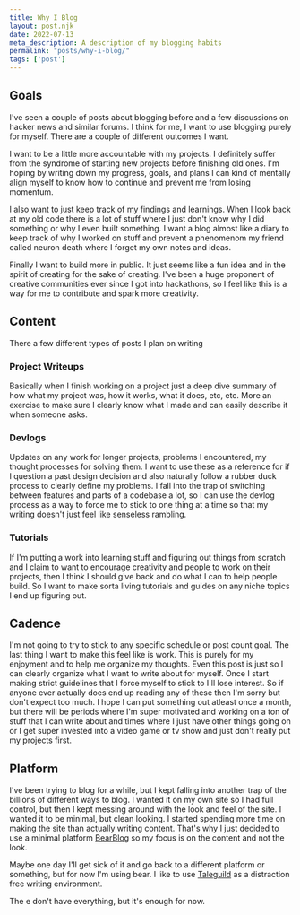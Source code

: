 ```yaml
--- 
title: Why I Blog 
layout: post.njk 
date: 2022-07-13
meta_description: A description of my blogging habits 
permalink: "posts/why-i-blog/"
tags: ['post'] 
---
```


## Goals

<!-- Excerpt Start --> 
I've seen a couple of posts about blogging before and a
few discussions on hacker news and similar forums. I think for me, I want to use
blogging purely for myself. There are a couple of different outcomes I want. 
<!-- Excerpt End -->
I want to be a little more accountable with my projects. I
definitely suffer from the syndrome of starting new projects before finishing
old ones. I'm hoping by writing down my progress, goals, and plans I can kind of
mentally align myself to know how to continue and prevent me from losing
momentum.

I also want to just keep track of my findings and learnings. When I look back at
my old code there is a lot of stuff where I just don't know why I did something
or why I even built something. I want a blog almost like a diary to keep track
of why I worked on stuff and prevent a phenomenom my friend called neuron death
where I forget my own notes and ideas. 

Finally I want to build more in public. It just seems like a fun idea and in the
spirit of creating for the sake of creating. I've been a huge proponent of
creative communities ever since I got into hackathons, so I feel like this is a
way for me to contribute and spark more creativity. 

## Content

There a few different types of posts I plan on writing

###  Project Writeups

Basically when I finish working on a project just a deep dive summary of how
what my project was, how it works, what it does, etc, etc. More an exercise to
make sure I clearly know what I made and can easily describe it when someone
asks.

### Devlogs

Updates on any work for longer projects, problems I encountered, my thought
processes for solving them. I want to use these as a reference for if I
question a past design decision and also naturally follow a rubber duck process
to clearly define my problems. I fall into the trap of switching between
features and parts of a codebase a lot, so I can use the devlog process as a way
to force me to stick to one thing at a time so that my writing doesn't just feel
like senseless rambling. 

### Tutorials

If I'm putting a work into learning stuff and figuring out things from scratch
and I claim to want to encourage creativity and people to work on their
projects, then I think I should give back and do what I can to help people
build. So I want to make sorta living tutorials and guides on any niche topics I
end up figuring out. 

## Cadence 

I'm not going to try to stick to any specific schedule or post count goal. The
last thing I want to make this feel like is work. This is purely for my
enjoyment and to help me organize my thoughts. Even this post is just so I can
clearly organize what I want to write about for myself. Once I start making
strict guidelines that I force myself to stick to I'll lose interest. So if
anyone ever actually does end up reading any of these then I'm sorry but don't
expect too much. I hope I can put something out atleast once a month, but there
will be periods where I'm super motivated and working on a ton of stuff that I
can write about and times where I just have other things going on or I get super
invested into a video game or tv show and just don't really put my projects
first. 

## Platform

I've been trying to blog for a while, but I kept falling into another trap of
the billions of different ways to blog. I wanted it on my own site so I had full
control, but then I kept messing around with the look and feel of the site. I
wanted it to be minimal, but clean looking. I started spending more time on
making the site than actually writing content. That's why I just decided to use
a minimal platform [BearBlog](tab:https://bearblog.dev) so my focus is on the
content and not the look. 

Maybe one day I'll get sick of it and go back to a different platform or
something, but for now I'm using bear. I like to use
[Taleguild](tab:https://taleguild.com/) as a distraction free writing
environment. 

The e don't have everything, but it's enough for now.

